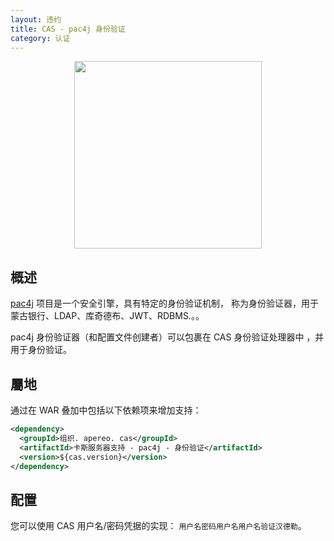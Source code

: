 ```yaml
---
layout: 违约
title: CAS - pac4j 身份验证
category: 认证
---
```


<p align="center">
  <img src="https://pac4j.github.io/pac4j/img/logo-cas.png" width="300" />
</p>

## 概述

[pac4j](https://github.com/pac4j/pac4j) 项目是一个安全引擎，具有特定的身份验证机制， 称为身份验证器，用于蒙古银行、LDAP、库奇德布、JWT、RDBMS.。。

pac4j 身份验证器（和配置文件创建者）可以包裹在 CAS 身份验证处理器中 ，并用于身份验证。

## 屬地

通过在 WAR 叠加中包括以下依赖项来增加支持：

```xml
<dependency>
  <groupId>组织. apereo. cas</groupId>
  <artifactId>卡斯服务器支持 - pac4j - 身份验证</artifactId>
  <version>${cas.version}</version>
</dependency>
```

## 配置

您可以使用 CAS 用户名/密码凭据的实现： `用户名密码用户名用户名验证汉德勒`。

